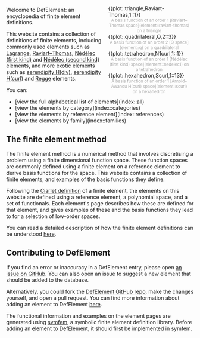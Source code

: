<div id='sideplots' style='float:right;width:220px;padding:10px'>
<div>{{plot::triangle,Raviart-Thomas,1::1}}</div>
<div style='font-size:80%;color:#AAAAAA;text-align:center'>A basis function of an order 1 [Raviart&ndash;Thomas space](element::raviart-thomas) on a triangle</div>
<div>{{plot::quadrilateral,Q,2::3}}</div>
<div style='font-size:80%;color:#AAAAAA;text-align:center'>A basis function of an order 2 [Q space](element::q) on a quadrilateral</div>
<div>{{plot::tetrahedron,N1curl,1::1}}</div>
<div style='font-size:80%;color:#AAAAAA;text-align:center'>A basis function of an order 1 [N&eacute;d&eacute;lec (first kind) space](element::nedelec1) on a tetrahedron</div>
<div>{{plot::hexahedron,Scurl,1::13}}</div>
<div style='font-size:80%;color:#AAAAAA;text-align:center'>A basis function of an order 1 [Arnold&ndash;Awanou H(curl) space](element::scurl) on a hexahedron</div>
</div>

Welcome to DefElement: an encyclopedia of finite element definitions.

This website contains a collection of definitions of finite elements, 
including commonly used elements such as
[Lagrange](element::lagrange),
[Raviart&ndash;Thomas](element::raviart-thomas),
[N&eacute;d&eacute;lec (first kind)](element::nedelec1)
and
[N&eacute;d&eacute;lec (second kind)](element::nedelec2)
elements,
and more exotic elements such as
[serendipity H(div)](element::sdiv),
[serendipity H(curl)](element::scurl)
and
[Regge](element::regge)
elements.

You can:
<ul>
<li>[view the full alphabetical list of elements](index::all)</li>
<li>[view the elements by category](index::categories)</li>
<li>[view the elements by reference element](index::references)</li>
<li>[view the elements by family](index::families)</li>
</ul>

## The finite element method
The finite element method is a numerical method that involves discretising a problem using a finite
dimensional function space. These function spaces are commonly defined using a finite element
on a reference element to derive basis functions for the space. This website contains a collection
of finite elements, and examples of the basis functions they define.

Following the [Ciarlet definition](ciarlet.md) of a finite element, the elements on this website
are defined using a reference element, a polynomial space, and a set of functionals. Each element's
page describes how these are defined for that element, and gives examples of these and the basis
functions they lead to for a selection of low-order spaces.

You can read a detailed description of how the finite element definitions can be understood
[here](ciarlet.md).

## Contributing to DefElement
If you find an error or inaccuracy in a DefElement entry, please open
[an issue on GitHub](https://github.com/mscroggs/defelement.com/issues).
You can also open an issue to suggest a new element that should be added to the database.

Alternatively, you could fork the [DefElement GitHub repo](https://github.com/mscroggs/defelement.com),
make the changes yourself, and open a pull request. You can find more information about adding
an element to DefElement [here](contributing.md).

The functional information and examples on the element pages are generated using
[symfem](https://github.com/mscroggs/symfem), a symbolic finite element definition library.
Before adding an element to DefElement, it should first be implemented in symfem.
